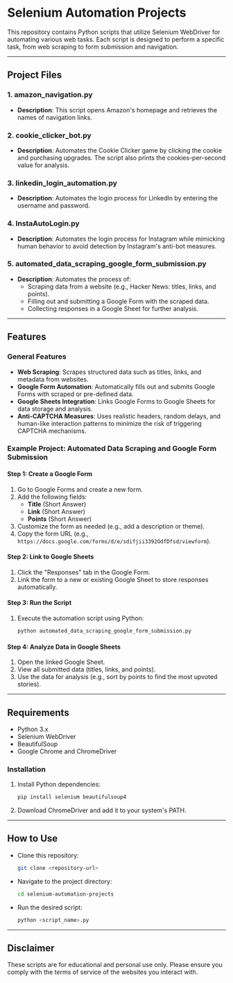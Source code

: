 # Selenium Automation Projects

This repository contains Python scripts that utilize Selenium WebDriver for automating various web tasks. Each script is designed to perform a specific task, from web scraping to form submission and navigation.

---

## Project Files

### 1. **amazon_navigation.py**
- **Description**: 
  This script opens Amazon's homepage and retrieves the names of navigation links.

### 2. **cookie_clicker_bot.py**
- **Description**: 
  Automates the Cookie Clicker game by clicking the cookie and purchasing upgrades. The script also prints the cookies-per-second value for analysis.

### 3. **linkedin_login_automation.py**
- **Description**: 
  Automates the login process for LinkedIn by entering the username and password.

### 4. **InstaAutoLogin.py**
- **Description**: 
  Automates the login process for Instagram while mimicking human behavior to avoid detection by Instagram's anti-bot measures.

### 5. **automated_data_scraping_google_form_submission.py**
- **Description**: 
  Automates the process of:
  - Scraping data from a website (e.g., Hacker News: titles, links, and points).
  - Filling out and submitting a Google Form with the scraped data.
  - Collecting responses in a Google Sheet for further analysis.

---

## Features

### General Features
- **Web Scraping**: Scrapes structured data such as titles, links, and metadata from websites.
- **Google Form Automation**: Automatically fills out and submits Google Forms with scraped or pre-defined data.
- **Google Sheets Integration**: Links Google Forms to Google Sheets for data storage and analysis.
- **Anti-CAPTCHA Measures**: Uses realistic headers, random delays, and human-like interaction patterns to minimize the risk of triggering CAPTCHA mechanisms.

### Example Project: Automated Data Scraping and Google Form Submission

#### Step 1: Create a Google Form
1. Go to Google Forms and create a new form.
2. Add the following fields:
   - **Title** (Short Answer)
   - **Link** (Short Answer)
   - **Points** (Short Answer)
3. Customize the form as needed (e.g., add a description or theme).
4. Copy the form URL (e.g., `https://docs.google.com/forms/d/e/sdifjii3392OdfDfsd/viewform`).

#### Step 2: Link to Google Sheets
1. Click the "Responses" tab in the Google Form.
2. Link the form to a new or existing Google Sheet to store responses automatically.

#### Step 3: Run the Script
1. Execute the automation script using Python:
   ```bash
   python automated_data_scraping_google_form_submission.py
   ```

#### Step 4: Analyze Data in Google Sheets
1. Open the linked Google Sheet.
2. View all submitted data (titles, links, and points).
3. Use the data for analysis (e.g., sort by points to find the most upvoted stories).

---

## Requirements
- Python 3.x
- Selenium WebDriver
- BeautifulSoup
- Google Chrome and ChromeDriver

### Installation
1. Install Python dependencies:
   ```bash
   pip install selenium beautifulsoup4
   ```
2. Download ChromeDriver and add it to your system's PATH.

---

## How to Use
- Clone this repository:
  ```bash
  git clone <repository-url>
  ```
- Navigate to the project directory:
  ```bash
  cd selenium-automation-projects
  ```
- Run the desired script:
  ```bash
  python <script_name>.py
  ```

---

## Disclaimer
These scripts are for educational and personal use only. Please ensure you comply with the terms of service of the websites you interact with.
